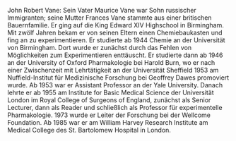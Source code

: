 John Robert Vane: Sein Vater Maurice Vane war Sohn russischer Immigranten; seine Mutter Frances Vane stammte aus einer britischen Bauernfamilie. Er ging auf die King Edward XIV Highschool in Birmingham. Mit zwölf Jahren bekam er von seinen Eltern einen Chemiebaukasten und fing an zu experimentieren. Er studierte ab 1944 Chemie an der Universität von Birmingham. Dort wurde er zunächst durch das Fehlen von Möglichkeiten zum Experimentieren enttäuscht. Er studierte dann ab 1946 an der University of Oxford Pharmakologie bei Harold Burn, wo er nach einer Zwischenzeit mit Lehrtätigkeit an der Universität Sheffield 1953 am Nuffield-Institut für Medizinische Forschung bei Geoffrey Dawes promoviert wurde. Ab 1953 war er Assistant Professor an der Yale University. Danach lehrte er ab 1955 am Institute for Basic Medical Science der Universität London im Royal College of Surgeons of England, zunächst als Senior Lecturer, dann als Reader und schließlich als Professor für experimentelle Pharmakologie. 1973 wurde er Leiter der Forschung bei der Wellcome Foundation. Ab 1985 war er am William Harvey Research Institute am Medical College des St. Bartolomew Hospital in London.

